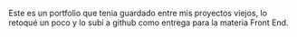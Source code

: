 Este es un portfolio que tenia guardado entre mis proyectos viejos, lo retoqué un poco y lo subí a github como entrega para la materia Front End.
